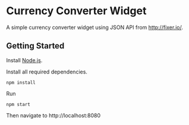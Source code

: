 # Currency Converter Widget
A simple currency converter widget using JSON API from http://fixer.io/.

## Getting Started
Install [Node.js](https://nodejs.org/).

Install all required dependencies.
```
npm install
```

Run
```
npm start
```
Then navigate to http://localhost:8080
